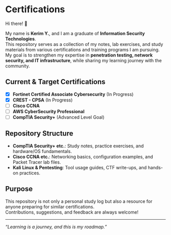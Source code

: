 # Certifications

Hi there! 👋  

My name is **Kerim Y.**, and I am a graduate of **Information Security Technologies**.  
This repository serves as a collection of my notes, lab exercises, and study materials from various certifications and training programs I am pursuing.  
My goal is to strengthen my expertise in **penetration testing, network security, and IT infrastructure**, while sharing my learning journey with the community.

## Current & Target Certifications
- [x] **Fortinet Certified Associate Cybersecurity**       (In Progress)
- [x] **CREST - CPSA**                                     (In Progress)
- [ ] **Cisco CCNA**
- [ ] **AWS CyberSecurity Professional**
- [ ] **CompTIA Security+** (Advanced Level Goal)

## Repository Structure
- **CompTIA Security+ etc.**: Study notes, practice exercises, and hardware/OS fundamentals.  
- **Cisco CCNA etc.**: Networking basics, configuration examples, and Packet Tracer lab files.  
- **Kali Linux & Pentesting**: Tool usage guides, CTF write-ups, and hands-on practices.  

## Purpose
This repository is not only a personal study log but also a resource for anyone preparing for similar certifications.  
Contributions, suggestions, and feedback are always welcome!  

---

*“Learning is a journey, and this is my roadmap.”*  

